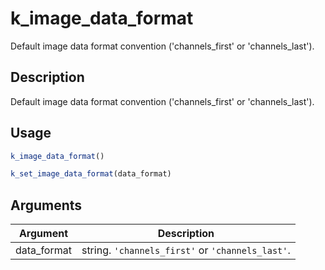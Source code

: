 # k_image_data_format


Default image data format convention ('channels_first' or 'channels_last').




## Description

Default image data format convention ('channels_first' or 'channels_last').





## Usage
```r
k_image_data_format()

k_set_image_data_format(data_format)
```




## Arguments


Argument      |Description
------------- |----------------
data_format | string. ``'channels_first'`` or ``'channels_last'``.






